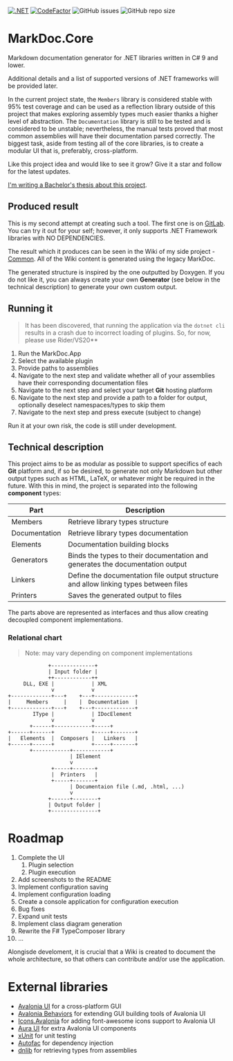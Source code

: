 [![.NET](https://github.com/hailstorm75/MarkDoc.Core/actions/workflows/dot-core.yml/badge.svg)](https://github.com/hailstorm75/MarkDoc.Core/actions/workflows/dot-core.yml) [![CodeFactor](https://www.codefactor.io/repository/github/hailstorm75/markdoc.core/badge)](https://www.codefactor.io/repository/github/hailstorm75/markdoc.core) ![GitHub issues](https://img.shields.io/github/issues/hailstorm75/MarkDoc.Core) ![GitHub repo size](https://img.shields.io/github/repo-size/hailstorm75/MarkDoc.Core)

# MarkDoc.Core
Markdown documentation generator for .NET libraries written in C# 9 and lower.

Additional details and a list of supported versions of .NET frameworks will be provided later.

In the current project state, the `Members` library is considered stable with 95% test coverage and can be used as a reflection library outside of this project that makes exploring assembly types much easier thanks a higher level of abstraction.
The `Documentation` library is still to be tested and is considered to be unstable; nevertheless, the manual tests proved that most common assemblies will have their documentation parsed correctly.
The biggest task, aside from testing all of the core libraries, is to create a modular UI that is, preferably, cross-platform.

Like this project idea and would like to see it grow? Give it a star and follow for the latest updates.

[I'm writing a Bachelor's thesis about this project](https://github.com/hailstorm75/MarkDoc.Thesis).

## Produced result

This is my second attempt at creating such a tool. The first one is on [GitLab](https://gitlab.com/hailstorm75/markdoc). You can try it out for your self; however, it only supports .NET Framework libraries with NO DEPENDENCIES.

The result which it produces can be seen in the Wiki of my side project - [Common](https://gitlab.com/hailstorm75/Common/-/wikis/home). All of the Wiki content is generated using the legacy MarkDoc.

The generated structure is inspired by the one outputted by Doxygen. If you do not like it, you can always create your own **Generator** (see below in the technical description) to generate your own custom output.

## Running it

> It has been discovered, that running the application via the `dotnet cli` results in a crash due to incorrect loading of plugins. So, for now, please use Rider/VS20**

 1. Run the MarkDoc.App
 2. Select the available plugin
 3. Provide paths to assemblies
 4. Navigate to the next step and validate whether all of your assemblies have their corresponding documentation files
 5. Navigate to the next step and select your target **Git** hosting platform
 6. Navigate to the next step and provide a path to a folder for output, optionally deselect namespaces/types to skip them
 7. Navigate to the next step and press execute (subject to change)

Run it at your own risk, the code is still under development.

## Technical description

This project aims to be as modular as possible to support specifics of each **Git** platform and, if so be desired, to generate not only Markdown but other output types such as HTML, LaTeX, or whatever might be required in the future.
With this in mind, the project is separated into the following **component** types:

| Part | Description |
| ---- | ----------- |
| Members | Retrieve library types structure |
| Documentation | Retrieve library types documentation |
| Elements | Documentation building blocks |
| Generators | Binds the types to their documentation and generates the documentation output |
| Linkers | Define the documentation file output structure and allow linking types between files |
| Printers | Saves the generated output to files |

The parts above are represented as interfaces and thus allow creating decoupled component implementations.

### Relational chart

> Note: may vary depending on component implementations

```
             +--------------+
             | Input folder |
             ++------------++
     DLL, EXE |            | XML
              v            v
+-------------+---+    +---+-------------+
|     Members     |    |  Documentation  |
+-------------+---+    +---+-------------+
        IType |            | IDocElement
              v            v
       +------+------------+-----+
+------+------+            +-----+-------+
|   Elements  |  Composers |   Linkers   |
+------+------+            +-----+-------+
       +------------+------------+
                    | IElement
                    v
              +-----+-------+
              |  Printers   |
              +-----+-------+
                    | Documentaion file (.md, .html, ...)
                    v
             +------+--------+
             | Output folder |
             +---------------+

```

# Roadmap

 1. Complete the UI
    1. Plugin selection
    2. Plugin execution
 2. Add screenshots to the README
 3. Implement configuration saving
 4. Implement configuration loading
 5. Create a console application for configuration execution
 6. Bug fixes
 7. Expand unit tests
 8. Implement class diagram generation
 9. Rewrite the F# TypeComposer library
 10. ...

Alongisde develoment, it is crucial that a Wiki is created to document the whole architecture, so that others can contribute and/or use the application.

# External libraries

- [Avalonia UI](https://github.com/AvaloniaUI/Avalonia) for a cross-platform GUI
- [Avalonia Behaviors](https://github.com/wieslawsoltes/AvaloniaBehaviors) for extending GUI building tools of Avalonia UI
- [Icons.Avalonia](https://github.com/Projektanker/Icons.Avalonia) for adding font-awesome icons support to Avalonia UI
- [Aura UI](https://github.com/PieroCastillo/Aura.UI) for extra Avalonia UI components
- [xUnit](https://github.com/xunit/xunit) for unit testing
- [Autofac](https://github.com/autofac/Autofac) for dependency injection
- [dnlib](https://github.com/0xd4d/dnlib) for retrieving types from assemblies
